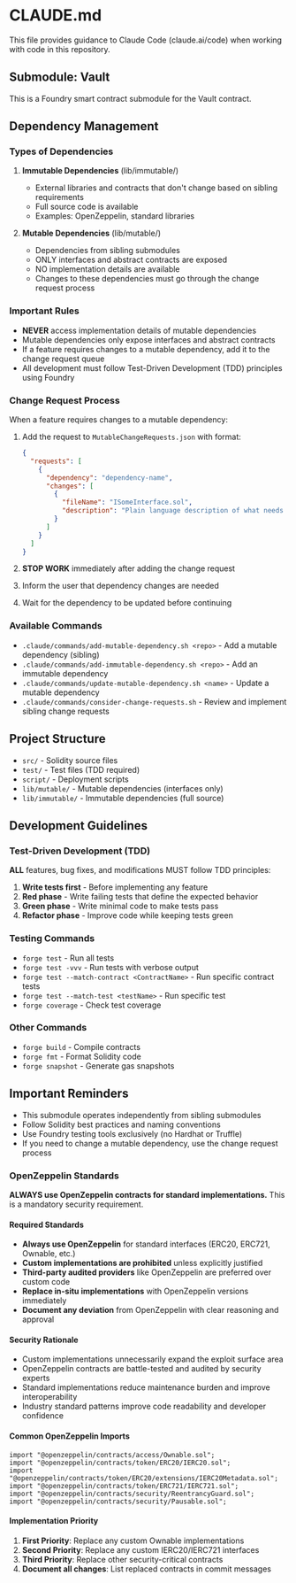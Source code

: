 # CLAUDE.md

This file provides guidance to Claude Code (claude.ai/code) when working with code in this repository.

## Submodule: Vault

This is a Foundry smart contract submodule for the Vault contract.

## Dependency Management

### Types of Dependencies

1. **Immutable Dependencies** (lib/immutable/)
   - External libraries and contracts that don't change based on sibling requirements
   - Full source code is available
   - Examples: OpenZeppelin, standard libraries

2. **Mutable Dependencies** (lib/mutable/)
   - Dependencies from sibling submodules
   - ONLY interfaces and abstract contracts are exposed
   - NO implementation details are available
   - Changes to these dependencies must go through the change request process

### Important Rules

- **NEVER** access implementation details of mutable dependencies
- Mutable dependencies only expose interfaces and abstract contracts
- If a feature requires changes to a mutable dependency, add it to the change request queue
- All development must follow Test-Driven Development (TDD) principles using Foundry

### Change Request Process

When a feature requires changes to a mutable dependency:

1. Add the request to `MutableChangeRequests.json` with format:
   ```json
   {
     "requests": [
       {
         "dependency": "dependency-name",
         "changes": [
           {
             "fileName": "ISomeInterface.sol",
             "description": "Plain language description of what needs to change"
           }
         ]
       }
     ]
   }
   ```

2. **STOP WORK** immediately after adding the change request
3. Inform the user that dependency changes are needed
4. Wait for the dependency to be updated before continuing

### Available Commands

- `.claude/commands/add-mutable-dependency.sh <repo>` - Add a mutable dependency (sibling)
- `.claude/commands/add-immutable-dependency.sh <repo>` - Add an immutable dependency
- `.claude/commands/update-mutable-dependency.sh <name>` - Update a mutable dependency
- `.claude/commands/consider-change-requests.sh` - Review and implement sibling change requests

## Project Structure

- `src/` - Solidity source files
- `test/` - Test files (TDD required)
- `script/` - Deployment scripts
- `lib/mutable/` - Mutable dependencies (interfaces only)
- `lib/immutable/` - Immutable dependencies (full source)

## Development Guidelines

### Test-Driven Development (TDD)

**ALL** features, bug fixes, and modifications MUST follow TDD principles:

1. **Write tests first** - Before implementing any feature
2. **Red phase** - Write failing tests that define the expected behavior
3. **Green phase** - Write minimal code to make tests pass
4. **Refactor phase** - Improve code while keeping tests green

### Testing Commands

- `forge test` - Run all tests
- `forge test -vvv` - Run tests with verbose output
- `forge test --match-contract <ContractName>` - Run specific contract tests
- `forge test --match-test <testName>` - Run specific test
- `forge coverage` - Check test coverage

### Other Commands

- `forge build` - Compile contracts
- `forge fmt` - Format Solidity code
- `forge snapshot` - Generate gas snapshots

## Important Reminders

- This submodule operates independently from sibling submodules
- Follow Solidity best practices and naming conventions
- Use Foundry testing tools exclusively (no Hardhat or Truffle)
- If you need to change a mutable dependency, use the change request process

### OpenZeppelin Standards

**ALWAYS use OpenZeppelin contracts for standard implementations.** This is a mandatory security requirement.

#### Required Standards
- **Always use OpenZeppelin** for standard interfaces (ERC20, ERC721, Ownable, etc.)
- **Custom implementations are prohibited** unless explicitly justified
- **Third-party audited providers** like OpenZeppelin are preferred over custom code
- **Replace in-situ implementations** with OpenZeppelin versions immediately
- **Document any deviation** from OpenZeppelin with clear reasoning and approval

#### Security Rationale
- Custom implementations unnecessarily expand the exploit surface area
- OpenZeppelin contracts are battle-tested and audited by security experts
- Standard implementations reduce maintenance burden and improve interoperability
- Industry standard patterns improve code readability and developer confidence

#### Common OpenZeppelin Imports
```solidity
import "@openzeppelin/contracts/access/Ownable.sol";
import "@openzeppelin/contracts/token/ERC20/IERC20.sol";
import "@openzeppelin/contracts/token/ERC20/extensions/IERC20Metadata.sol";
import "@openzeppelin/contracts/token/ERC721/IERC721.sol";
import "@openzeppelin/contracts/security/ReentrancyGuard.sol";
import "@openzeppelin/contracts/security/Pausable.sol";
```

#### Implementation Priority
1. **First Priority**: Replace any custom Ownable implementations
2. **Second Priority**: Replace any custom IERC20/IERC721 interfaces
3. **Third Priority**: Replace other security-critical contracts
4. **Document all changes**: List replaced contracts in commit messages
